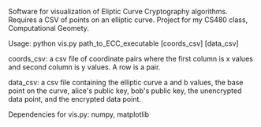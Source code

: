 Software for visualization of Eliptic Curve Cryptography algorithms. Requires a CSV of points on an elliptic curve.
Project for my CS480 class, Computational Geomety.

Usage:
python vis.py path_to_ECC_executable [coords_csv] [data_csv]

coords_csv: a csv file of coordinate pairs where the first column is x values and second column is y values. A row is a pair.

data_csv: a csv file containing the elliptic curve a and b values, the base point on the curve, alice's public key, bob's public key, the unencrypted data point, and the encrypted data point.

Dependencies for vis.py: numpy, matplotlib
